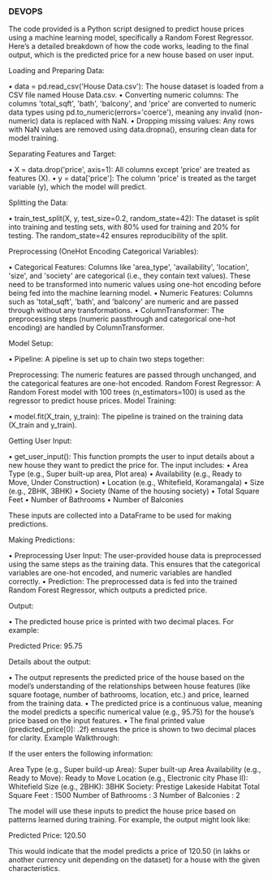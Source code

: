 ### DEVOPS

The code provided is a Python script designed to predict house prices using a machine learning model, specifically a Random Forest Regressor. Here’s a detailed breakdown of how the code works, leading to the final output, which is the predicted price for a new house based on user input.

Loading and Preparing Data:

• data = pd.read_csv('House Data.csv'): The house dataset is loaded from a CSV file named House Data.csv. • Converting numeric columns: The columns 'total_sqft', 'bath', 'balcony', and 'price' are converted to numeric data types using pd.to_numeric(errors='coerce'), meaning any invalid (non-numeric) data is replaced with NaN. • Dropping missing values: Any rows with NaN values are removed using data.dropna(), ensuring clean data for model training.

Separating Features and Target:

• X = data.drop('price', axis=1): All columns except 'price' are treated as features (X). • y = data['price']: The column 'price' is treated as the target variable (y), which the model will predict.

Splitting the Data:

• train_test_split(X, y, test_size=0.2, random_state=42): The dataset is split into training and testing sets, with 80% used for training and 20% for testing. The random_state=42 ensures reproducibility of the split.

Preprocessing (OneHot Encoding Categorical Variables):

• Categorical Features: Columns like 'area_type', 'availability', 'location', 'size', and 'society' are categorical (i.e., they contain text values). These need to be transformed into numeric values using one-hot encoding before being fed into the machine learning model. • Numeric Features: Columns such as 'total_sqft', 'bath', and 'balcony' are numeric and are passed through without any transformations. • ColumnTransformer: The preprocessing steps (numeric passthrough and categorical one-hot encoding) are handled by ColumnTransformer.

Model Setup:

• Pipeline: A pipeline is set up to chain two steps together:

Preprocessing: The numeric features are passed through unchanged, and the categorical features are one-hot encoded. Random Forest Regressor: A Random Forest model with 100 trees (n_estimators=100) is used as the regressor to predict house prices. Model Training:

• model.fit(X_train, y_train): The pipeline is trained on the training data (X_train and y_train).

Getting User Input:

• get_user_input(): This function prompts the user to input details about a new house they want to predict the price for. The input includes: • Area Type (e.g., Super built-up area, Plot area) • Availability (e.g., Ready to Move, Under Construction) • Location (e.g., Whitefield, Koramangala) • Size (e.g., 2BHK, 3BHK) • Society (Name of the housing society) • Total Square Feet • Number of Bathrooms • Number of Balconies

These inputs are collected into a DataFrame to be used for making predictions.

Making Predictions:

• Preprocessing User Input: The user-provided house data is preprocessed using the same steps as the training data. This ensures that the categorical variables are one-hot encoded, and numeric variables are handled correctly. • Prediction: The preprocessed data is fed into the trained Random Forest Regressor, which outputs a predicted price.

Output:

• The predicted house price is printed with two decimal places. For example:

Predicted Price: 95.75

Details about the output:

• The output represents the predicted price of the house based on the model’s understanding of the relationships between house features (like square footage, number of bathrooms, location, etc.) and price, learned from the training data. • The predicted price is a continuous value, meaning the model predicts a specific numerical value (e.g., 95.75) for the house’s price based on the input features. • The final printed value (predicted_price[0]: .2f) ensures the price is shown to two decimal places for clarity. Example Walkthrough:

If the user enters the following information:

Area Type (e.g., Super build-up Area): Super built-up Area Availability (e.g., Ready to Move): Ready to Move Location (e.g., Electronic city Phase II): Whitefield Size (e.g., 2BHK): 3BHK Society: Prestige Lakeside Habitat Total Square Feet : 1500 Number of Bathrooms : 3 Number of Balconies : 2

The model will use these inputs to predict the house price based on patterns learned during training. For example, the output might look like:

Predicted Price: 120.50

This would indicate that the model predicts a price of 120.50 (in lakhs or another currency unit depending on the dataset) for a house with the given characteristics.


